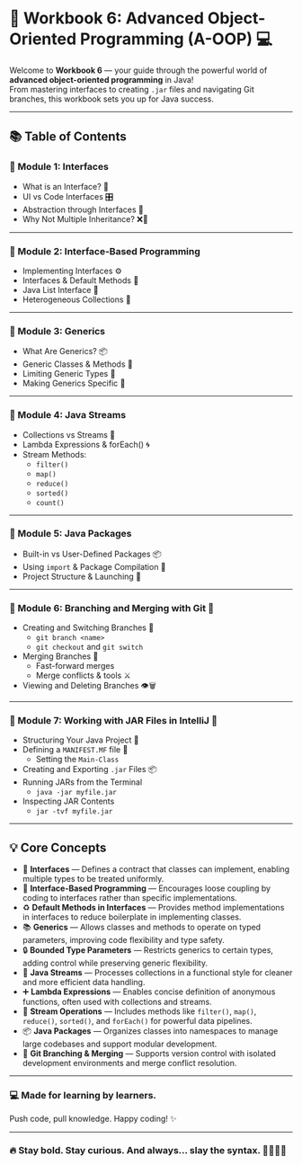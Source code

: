 # 🧠 Workbook 6: Advanced Object-Oriented Programming (A-OOP) 💻  

Welcome to **Workbook 6** — your guide through the powerful world of **advanced object-oriented programming** in Java!  
From mastering interfaces to creating `.jar` files and navigating Git branches, this workbook sets you up for Java success.

---

## 📚 Table of Contents

### 🔹 Module 1: Interfaces
- What is an Interface? 🤝  
- UI vs Code Interfaces 🎛️  
- Abstraction through Interfaces 🧊  
- Why Not Multiple Inheritance? ❌👑  

---

### 🔹 Module 2: Interface-Based Programming
- Implementing Interfaces ⚙️  
- Interfaces & Default Methods 🧩  
- Java List Interface 📃  
- Heterogeneous Collections 🧬  

---

### 🔹 Module 3: Generics
- What Are Generics? 📦  
- Generic Classes & Methods 🧪  
- Limiting Generic Types 🚫  
- Making Generics Specific 🎯  

---

### 🔹 Module 4: Java Streams
- Collections vs Streams 🔄  
- Lambda Expressions & forEach() 🌀  
- Stream Methods:  
  - `filter()`  
  - `map()`  
  - `reduce()`  
  - `sorted()`  
  - `count()`  

---

### 🔹 Module 5: Java Packages
- Built-in vs User-Defined Packages 📦  
- Using `import` & Package Compilation 🔧  
- Project Structure & Launching 🏁  

---

### 🔹 Module 6: Branching and Merging with Git 🌿
- Creating and Switching Branches 🔄  
  - `git branch <name>`  
  - `git checkout` and `git switch`  
- Merging Branches 🤝  
  - Fast-forward merges  
  - Merge conflicts & tools ⚔️  
- Viewing and Deleting Branches 👁️🗑️  

---

### 🔹 Module 7: Working with JAR Files in IntelliJ 💼
- Structuring Your Java Project 📁  
- Defining a `MANIFEST.MF` file 🧾  
  - Setting the `Main-Class`  
- Creating and Exporting `.jar` Files 📦  
- Running JARs from the Terminal  
  - `java -jar myfile.jar`  
- Inspecting JAR Contents  
  - `jar -tvf myfile.jar`  

---

## 💡 Core Concepts

- 🤝 **Interfaces** — Defines a contract that classes can implement, enabling multiple types to be treated uniformly.  
- 🧬 **Interface-Based Programming** — Encourages loose coupling by coding to interfaces rather than specific implementations.  
- ♻️ **Default Methods in Interfaces** — Provides method implementations in interfaces to reduce boilerplate in implementing classes.  
- 📚 **Generics** — Allows classes and methods to operate on typed parameters, improving code flexibility and type safety.  
- 🔒 **Bounded Type Parameters** — Restricts generics to certain types, adding control while preserving generic flexibility.  
- 🚀 **Java Streams** — Processes collections in a functional style for cleaner and more efficient data handling.  
- ➕ **Lambda Expressions** — Enables concise definition of anonymous functions, often used with collections and streams.  
- 🧪 **Stream Operations** — Includes methods like `filter()`, `map()`, `reduce()`, `sorted()`, and `forEach()` for powerful data pipelines.  
- 📦 **Java Packages** — Organizes classes into namespaces to manage large codebases and support modular development.  
- 🌿 **Git Branching & Merging** — Supports version control with isolated development environments and merge conflict resolution.

---

### 💻 Made for learning by learners.  
Push code, pull knowledge. Happy coding! ✨ 

---

### 🔥 Stay bold. Stay curious. And always… slay the syntax. 💅👩‍💻🚀
